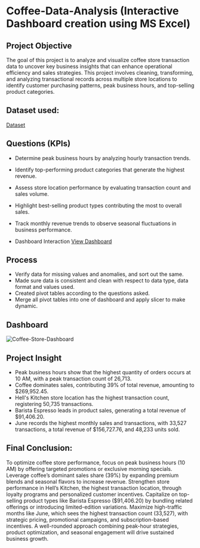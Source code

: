 # Coffee-Data-Analysis (Interactive Dashboard creation using MS Excel)

## Project Objective

The goal of this project is to analyze and visualize coffee store transaction data to uncover key business insights that can enhance operational efficiency and sales strategies. This project involves cleaning, transforming, and analyzing transactional records across multiple store locations to identify customer purchasing patterns, peak business hours, and top-selling product categories. 

## Dataset used:

 <a href="https://github.com/VikasSharma0052/Coffee-Store-Analysis/blob/main/Coffee-Store-Analysis.xlsx"> Dataset </a>

 ## Questions (KPIs)

 - Determine peak business hours by analyzing hourly transaction trends.
 - Identify top-performing product categories that generate the highest revenue.
 - Assess store location performance by evaluating transaction count and sales volume.
 - Highlight best-selling product types contributing the most to overall sales.
 - Track monthly revenue trends to observe seasonal fluctuations in business performance.

 - Dashboard Interaction 
<a href="https://github.com/VikasSharma0052/Coffee-Store-Analysis/blob/main/Coffee-Store-Dashboard.png">View Dashboard</a>

## Process

- Verify data for missing values and anomalies, and sort out the same.
- Made sure data is consistent and clean with respect to data type, data format and values used.
- Created pivot tables according to the questions asked.
- Merge all pivot tables into one of dashboard and apply slicer to make dynamic.

## Dashboard

![Coffee-Store-Dashboard](https://github.com/user-attachments/assets/361d4a46-c5a8-4f77-9e0e-dc96dc0b19b0)


## Project Insight

- Peak business hours show that the highest quantity of orders occurs at 10 AM, with a peak transaction count of 26,713.
- Coffee dominates sales, contributing 39% of total revenue, amounting to $269,952.45.
- Hell's Kitchen store location has the highest transaction count, registering 50,735 transactions.
- Barista Espresso leads in product sales, generating a total revenue of $91,406.20.
- June records the highest monthly sales and transactions, with 33,527 transactions, a total revenue of $156,727.76, and 48,233 units sold.

## Final Conclusion:

To optimize coffee store performance, focus on peak business hours (10 AM) by offering targeted promotions or exclusive morning specials. Leverage coffee’s dominant sales share (39%) by expanding premium blends and seasonal flavors to increase revenue. Strengthen store performance in Hell’s Kitchen, the highest transaction location, through loyalty programs and personalized customer incentives. Capitalize on top-selling product types like Barista Espresso ($91,406.20) by bundling related offerings or introducing limited-edition variations. Maximize high-traffic months like June, which sees the highest transaction count (33,527), with strategic pricing, promotional campaigns, and subscription-based incentives. A well-rounded approach combining peak-hour strategies, product optimization, and seasonal engagement will drive sustained business growth.


